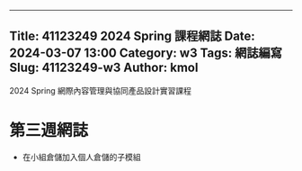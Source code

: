 
---
Title: 41123249 2024 Spring 課程網誌
Date: 2024-03-07 13:00
Category: w3
Tags: 網誌編寫
Slug: 41123249-w3
Author: kmol
---

2024 Spring 網際內容管理與協同產品設計實習課程

<!-- PELICAN_END_SUMMARY -->

# 第三週網誌
- 在小組倉儲加入個人倉儲的子模組
